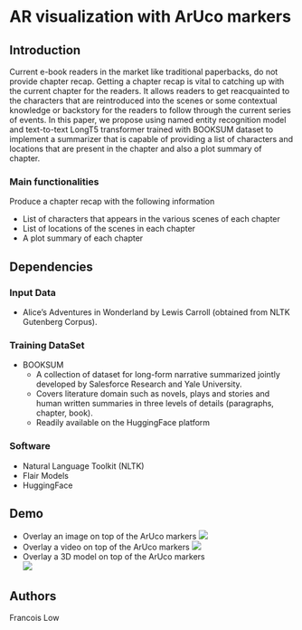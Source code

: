 # AR visualization with ArUco markers 
## Introduction
Current e-book readers in the market like traditional paperbacks, do not provide chapter recap. Getting a chapter recap is vital to catching up with the current chapter for the readers. It allows readers to get reacquainted to the characters that are reintroduced into the scenes or some contextual knowledge or backstory for the readers to follow through the current series of events. In this paper, we propose using named entity recognition model and text-to-text LongT5 transformer trained with BOOKSUM dataset to implement a summarizer that is capable of providing a list of characters and locations that are present in the chapter and also a plot summary of chapter.

### Main functionalities
Produce a chapter recap with the following information
- List of characters that appears in the various scenes of each chapter
- List of locations of the scenes in each chapter
- A plot summary of each chapter

## Dependencies
### Input Data
- Alice’s Adventures in Wonderland by Lewis Carroll (obtained from NLTK Gutenberg Corpus).
### Training DataSet
- BOOKSUM
  * A collection of dataset for long-form narrative summarized jointly developed by Salesforce Research and Yale University.
  * Covers literature domain such as novels, plays and stories and human written summaries in three levels of details (paragraphs, chapter, book).
  * Readily available on the HuggingFace platform
  
### Software
- Natural Language Toolkit (NLTK)
- Flair Models
- HuggingFace

## Demo

* Overlay an image on top of the ArUco markers
![](https://github.com/francelow/ARvisualize/blob/main/visualize_img.gif)  
* Overlay a video on top of the ArUco markers 
![](https://github.com/francelow/ARvisualize/blob/main/visualize_video.gif)  
* Overlay a 3D model on top of the ArUco markers  
![](https://github.com/francelow/ARvisualize/blob/main/visualize_model.gif)  

## Authors
Francois Low
